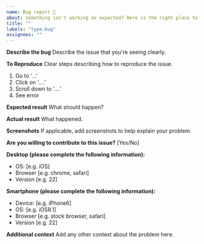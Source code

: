 ```yaml
---
name: Bug report 🐞
about: Something isn't working as expected? Here is the right place to report. For questions, please use "Discussions".
title: ""
labels: "type:bug"
assignees: ""
---
```


**Describe the bug**
Describe the issue that you're seeing clearly.

**To Reproduce**
Clear steps describing how to reproduce the issue.

1. Go to '...'
2. Click on '....'
3. Scroll down to '....'
4. See error

**Expected result**
What should happen?

**Actual result**
What happened.

**Screenshots**
If applicable, add screenshots to help explain your problem.

**Are you willing to contribute to this issue?** [Yes/No]

**Desktop (please complete the following information):**

- OS: [e.g. iOS]
- Browser [e.g. chrome, safari]
- Version [e.g. 22]

**Smartphone (please complete the following information):**

- Device: [e.g. iPhone6]
- OS: [e.g. iOS8.1]
- Browser [e.g. stock browser, safari]
- Version [e.g. 22]

**Additional context**
Add any other context about the problem here.
